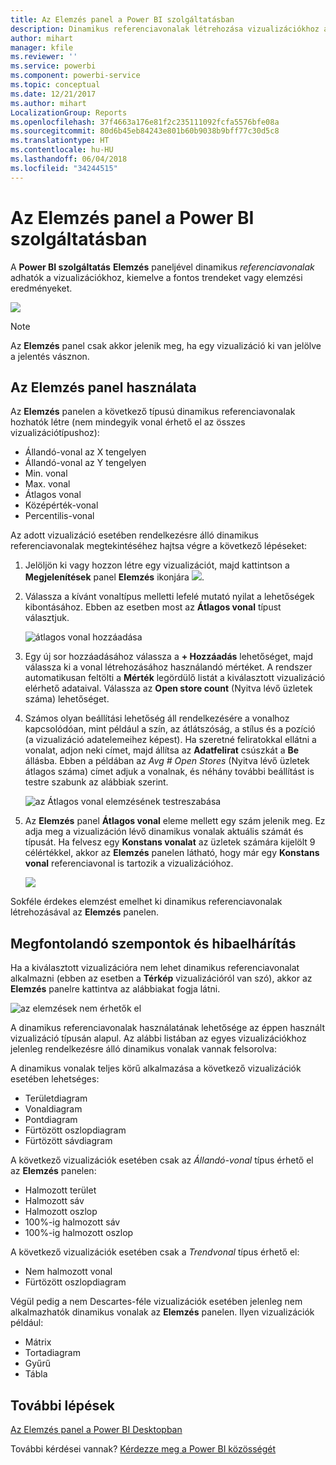 ```yaml
---
title: Az Elemzés panel a Power BI szolgáltatásban
description: Dinamikus referenciavonalak létrehozása vizualizációkhoz a Power BI szolgáltatásban
author: mihart
manager: kfile
ms.reviewer: ''
ms.service: powerbi
ms.component: powerbi-service
ms.topic: conceptual
ms.date: 12/21/2017
ms.author: mihart
LocalizationGroup: Reports
ms.openlocfilehash: 37f4663a176e81f2c235111092fcfa5576bfe08a
ms.sourcegitcommit: 80d6b45eb84243e801b60b9038b9bff77c30d5c8
ms.translationtype: HT
ms.contentlocale: hu-HU
ms.lasthandoff: 06/04/2018
ms.locfileid: "34244515"
---
```

# <a name="analytics-pane-in-power-bi-service"></a>Az Elemzés panel a Power BI szolgáltatásban
A **Power BI szolgáltatás** **Elemzés** paneljével dinamikus *referenciavonalak* adhatók a vizualizációkhoz, kiemelve a fontos trendeket vagy elemzési eredményeket.

![](media/service-analytics-pane/power-bi-analytics-pane.png)

> [!NOTE]
> Az **Elemzés** panel csak akkor jelenik meg, ha egy vizualizáció ki van jelölve a jelentés vásznon.
> 
> 

## <a name="using-the-analytics-pane"></a>Az Elemzés panel használata
Az **Elemzés** panelen a következő típusú dinamikus referenciavonalak hozhatók létre (nem mindegyik vonal érhető el az összes vizualizációtípushoz):

* Állandó-vonal az X tengelyen
* Állandó-vonal az Y tengelyen
* Min. vonal
* Max. vonal
* Átlagos vonal
* Középérték-vonal
* Percentilis-vonal


Az adott vizualizáció esetében rendelkezésre álló dinamikus referenciavonalak megtekintéséhez hajtsa végre a következő lépéseket:

1. Jelöljön ki vagy hozzon létre egy vizualizációt, majd kattintson a **Megjelenítések** panel **Elemzés** ikonjára ![](media/service-analytics-pane/power-bi-analytics-icon.png).

2. Válassza a kívánt vonaltípus melletti lefelé mutató nyilat a lehetőségek kibontásához. Ebben az esetben most az **Átlagos vonal** típust választjuk.
   
   ![átlagos vonal hozzáadása](media/service-analytics-pane/power-bi-add.png)

3. Egy új sor hozzáadásához válassza a **+ Hozzáadás** lehetőséget, majd válassza ki a vonal létrehozásához használandó mértéket.  A rendszer automatikusan feltölti a **Mérték** legördülő listát a kiválasztott vizualizáció elérhető adataival. Válassza az **Open store count** (Nyitva lévő üzletek száma) lehetőséget.

5. Számos olyan beállítási lehetőség áll rendelkezésére a vonalhoz kapcsolódóan, mint például a szín, az átlátszóság, a stílus és a pozíció (a vizualizáció adatelemeihez képest). Ha szeretné feliratokkal ellátni a vonalat, adjon neki címet, majd állítsa az **Adatfelirat** csúszkát a **Be** állásba.  Ebben a példában az *Avg # Open Stores* (Nyitva lévő üzletek átlagos száma) címet adjuk a vonalnak, és néhány további beállítást is testre szabunk az alábbiak szerint.
   
   ![az Átlagos vonal elemzésének testreszabása](media/service-analytics-pane/power-bi-average-line2.png)

1. Az **Elemzés** panel **Átlagos vonal** eleme mellett egy szám jelenik meg. Ez adja meg a vizualizáción lévő dinamikus vonalak aktuális számát és típusát. Ha felvesz egy **Konstans vonalat** az üzletek számára kijelölt 9 célértékkel, akkor az **Elemzés** panelen látható, hogy már egy **Konstans vonal** referenciavonal is tartozik a vizualizációhoz.
   
   ![](media/service-analytics-pane/power-bi-reference-lines.png)
   

Sokféle érdekes elemzést emelhet ki dinamikus referenciavonalak létrehozásával az **Elemzés** panelen.

## <a name="considerations-and-troubleshooting"></a>Megfontolandó szempontok és hibaelhárítás

Ha a kiválasztott vizualizációra nem lehet dinamikus referenciavonalat alkalmazni (ebben az esetben a **Térkép** vizualizációról van szó), akkor az **Elemzés** panelre kattintva az alábbiakat fogja látni.
   
![az elemzések nem érhetők el](media/service-analytics-pane/power-bi-no-lines.png)

A dinamikus referenciavonalak használatának lehetősége az éppen használt vizualizáció típusán alapul. Az alábbi listában az egyes vizualizációkhoz jelenleg rendelkezésre álló dinamikus vonalak vannak felsorolva:

A dinamikus vonalak teljes körű alkalmazása a következő vizualizációk esetében lehetséges:

* Területdiagram
* Vonaldiagram
* Pontdiagram
* Fürtözött oszlopdiagram
* Fürtözött sávdiagram

A következő vizualizációk esetében csak az *Állandó-vonal* típus érhető el az **Elemzés** panelen:

* Halmozott terület
* Halmozott sáv
* Halmozott oszlop
* 100%-ig halmozott sáv
* 100%-ig halmozott oszlop

A következő vizualizációk esetében csak a *Trendvonal* típus érhető el:

* Nem halmozott vonal
* Fürtözött oszlopdiagram

Végül pedig a nem Descartes-féle vizualizációk esetében jelenleg nem alkalmazhatók dinamikus vonalak az **Elemzés** panelen. Ilyen vizualizációk például:

* Mátrix
* Tortadiagram
* Gyűrű
* Tábla

## <a name="next-steps"></a>További lépések
[Az Elemzés panel a Power BI Desktopban](desktop-analytics-pane.md)

További kérdései vannak? [Kérdezze meg a Power BI közösségét](http://community.powerbi.com/)

